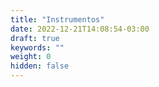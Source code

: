 ```yaml
---
title: "Instrumentos"
date: 2022-12-21T14:08:54-03:00
draft: true
keywords: ""
weight: 0
hidden: false
---
```

